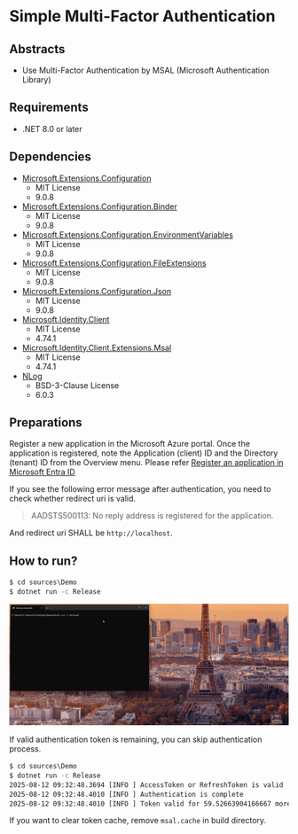 # Simple Multi-Factor Authentication

## Abstracts

* Use Multi-Factor Authentication by MSAL (Microsoft Authentication Library)

## Requirements

* .NET 8.0 or later

## Dependencies

* [Microsoft.Extensions.Configuration](https://dotnet.microsoft.com)
  * MIT License
  * 9.0.8
* [Microsoft.Extensions.Configuration.Binder](https://dotnet.microsoft.com)
  * MIT License
  * 9.0.8
* [Microsoft.Extensions.Configuration.EnvironmentVariables](https://dotnet.microsoft.com)
  * MIT License
  * 9.0.8
* [Microsoft.Extensions.Configuration.FileExtensions](https://dotnet.microsoft.com)
  * MIT License
  * 9.0.8
* [Microsoft.Extensions.Configuration.Json](https://dotnet.microsoft.com)
  * MIT License
  * 9.0.8
* [Microsoft.Identity.Client](https://github.com/AzureAD/microsoft-authentication-library-for-dotnet)
  * MIT License
  * 4.74.1
* [Microsoft.Identity.Client.Extensions.Msal](https://github.com/AzureAD/microsoft-authentication-library-for-dotnet)
  * MIT License
  * 4.74.1
* [NLog](https://github.com/NLog/NLog)
  * BSD-3-Clause License
  * 6.0.3

## Preparations

Register a new application in the Microsoft Azure portal. Once the application is registered, note the Application (client) ID and the Directory (tenant) ID from the Overview menu.
Please refer [Register an application in Microsoft Entra ID](https://learn.microsoft.com/en-us/entra/identity-platform/quickstart-register-app)

If you see the following error message after authentication, you need to check whether redirect uri is valid.

> AADSTS500113: No reply address is registered for the application.

And redirect uri SHALL be `http://localhost`.

## How to run?

````bat
$ cd sources\Demo
$ dotnet run -c Release
````

<img src="./images/image.gif" />

If valid authentication token is remaining, you can skip authentication process.

````bat
$ cd sources\Demo
$ dotnet run -c Release
2025-08-12 09:32:48.3694 [INFO ] AccessToken or RefreshToken is valid
2025-08-12 09:32:48.4010 [INFO ] Authentication is complete
2025-08-12 09:32:48.4010 [INFO ] Token valid for 59.52663904166667 more minutes.
````

If you want to clear token cache, remove `msal.cache` in build directory.